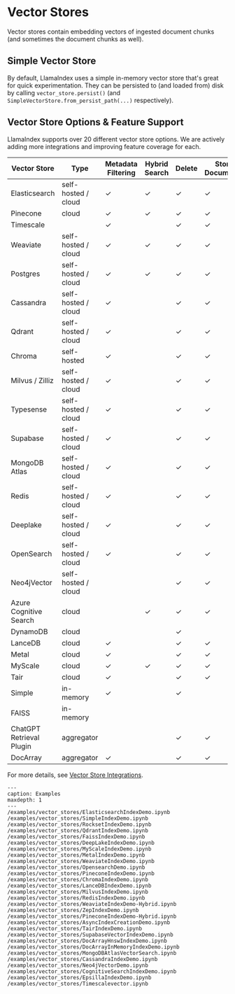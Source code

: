 # Vector Stores

Vector stores contain embedding vectors of ingested document chunks
(and sometimes the document chunks as well).

## Simple Vector Store

By default, LlamaIndex uses a simple in-memory vector store that's great for quick experimentation.
They can be persisted to (and loaded from) disk by calling `vector_store.persist()` (and `SimpleVectorStore.from_persist_path(...)` respectively).

## Vector Store Options & Feature Support

LlamaIndex supports over 20 different vector store options.
We are actively adding more integrations and improving feature coverage for each.

| Vector Store             | Type                | Metadata Filtering | Hybrid Search | Delete | Store Documents | Async |
| ------------------------ | ------------------- | ------------------ | ------------- | ------ | --------------- | ----- |
| Elasticsearch            | self-hosted / cloud | ✓                  | ✓             | ✓      | ✓               | ✓    |
| Pinecone                 | cloud               | ✓                  | ✓             | ✓      | ✓               |       |
| Timescale                |                     | ✓                  |               | ✓      | ✓               | ✓     |
| Weaviate                 | self-hosted / cloud | ✓                  | ✓             | ✓      | ✓               |       |
| Postgres                 | self-hosted / cloud | ✓                  | ✓             | ✓      | ✓               | ✓     |
| Cassandra                | self-hosted / cloud | ✓                  |               | ✓      | ✓               |       |
| Qdrant                   | self-hosted / cloud | ✓                  |               | ✓      | ✓               |       |
| Chroma                   | self-hosted         | ✓                  |               | ✓      | ✓               |       |
| Milvus / Zilliz          | self-hosted / cloud | ✓                  |               | ✓      | ✓               |       |
| Typesense                | self-hosted / cloud | ✓                  |               | ✓      | ✓               |       |
| Supabase                 | self-hosted / cloud | ✓                  |               | ✓      | ✓               |       |
| MongoDB Atlas            | self-hosted / cloud | ✓                  |               | ✓      | ✓               |       |
| Redis                    | self-hosted / cloud | ✓                  |               | ✓      | ✓               |       |
| Deeplake                 | self-hosted / cloud | ✓                  |               | ✓      | ✓               |       |
| OpenSearch               | self-hosted / cloud | ✓                  |               | ✓      | ✓               |       |
| Neo4jVector              | self-hosted / cloud |                    |               | ✓      | ✓               |       |
| Azure Cognitive Search   | cloud               |                    | ✓             | ✓      | ✓               |       |
| DynamoDB                 | cloud               |                    |               | ✓      |                 |       |
| LanceDB                  | cloud               | ✓                  |               | ✓      | ✓               |       |
| Metal                    | cloud               | ✓                  |               | ✓      | ✓               |       |
| MyScale                  | cloud               | ✓                  | ✓             | ✓      | ✓               |       |
| Tair                     | cloud               | ✓                  |               | ✓      | ✓               |       |
| Simple                   | in-memory           | ✓                  |               | ✓      |                 |       |
| FAISS                    | in-memory           |                    |               |        |                 |       |
| ChatGPT Retrieval Plugin | aggregator          |                    |               | ✓      | ✓               |       |
| DocArray                 | aggregator          | ✓                  |               | ✓      | ✓               |       |

For more details, see [Vector Store Integrations](/community/integrations/vector_stores.md).

```{toctree}
---
caption: Examples
maxdepth: 1
---
/examples/vector_stores/ElasticsearchIndexDemo.ipynb
/examples/vector_stores/SimpleIndexDemo.ipynb
/examples/vector_stores/RocksetIndexDemo.ipynb
/examples/vector_stores/QdrantIndexDemo.ipynb
/examples/vector_stores/FaissIndexDemo.ipynb
/examples/vector_stores/DeepLakeIndexDemo.ipynb
/examples/vector_stores/MyScaleIndexDemo.ipynb
/examples/vector_stores/MetalIndexDemo.ipynb
/examples/vector_stores/WeaviateIndexDemo.ipynb
/examples/vector_stores/OpensearchDemo.ipynb
/examples/vector_stores/PineconeIndexDemo.ipynb
/examples/vector_stores/ChromaIndexDemo.ipynb
/examples/vector_stores/LanceDBIndexDemo.ipynb
/examples/vector_stores/MilvusIndexDemo.ipynb
/examples/vector_stores/RedisIndexDemo.ipynb
/examples/vector_stores/WeaviateIndexDemo-Hybrid.ipynb
/examples/vector_stores/ZepIndexDemo.ipynb
/examples/vector_stores/PineconeIndexDemo-Hybrid.ipynb
/examples/vector_stores/AsyncIndexCreationDemo.ipynb
/examples/vector_stores/TairIndexDemo.ipynb
/examples/vector_stores/SupabaseVectorIndexDemo.ipynb
/examples/vector_stores/DocArrayHnswIndexDemo.ipynb
/examples/vector_stores/DocArrayInMemoryIndexDemo.ipynb
/examples/vector_stores/MongoDBAtlasVectorSearch.ipynb
/examples/vector_stores/CassandraIndexDemo.ipynb
/examples/vector_stores/Neo4jVectorDemo.ipynb
/examples/vector_stores/CognitiveSearchIndexDemo.ipynb
/examples/vector_stores/EpsillaIndexDemo.ipynb
/examples/vector_stores/Timescalevector.ipynb
```
